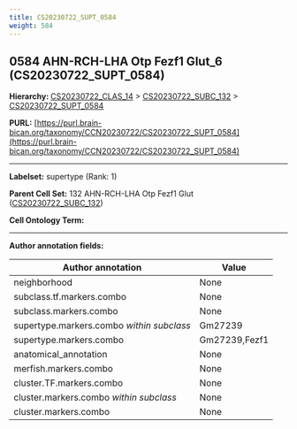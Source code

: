 ```yaml
---
title: CS20230722_SUPT_0584
weight: 584
---
```

## 0584 AHN-RCH-LHA Otp Fezf1 Glut_6 (CS20230722_SUPT_0584)
<b>Hierarchy: </b>
[CS20230722_CLAS_14](../CS20230722_CLAS_14) >
[CS20230722_SUBC_132](../CS20230722_SUBC_132) >
[CS20230722_SUPT_0584](../CS20230722_SUPT_0584)

**PURL:** [https://purl.brain-bican.org/taxonomy/CCN20230722/CS20230722_SUPT_0584](https://purl.brain-bican.org/taxonomy/CCN20230722/CS20230722_SUPT_0584)

---


**Labelset:** supertype (Rank: 1)

**Parent Cell Set:** 132 AHN-RCH-LHA Otp Fezf1 Glut ([CS20230722_SUBC_132](../CS20230722_SUBC_132))



**Cell Ontology Term:** 

[MARKER GENES.]: #


---

[TRANSFERRED ANNOTATIONS.]: #


[AUTHOR ANNOTATION FIELDS.]: #


**Author annotation fields:**

| Author annotation | Value |
|-------------------|-------|
|neighborhood|None|
|subclass.tf.markers.combo|None|
|subclass.markers.combo|None|
|supertype.markers.combo _within subclass_|Gm27239|
|supertype.markers.combo|Gm27239,Fezf1|
|anatomical_annotation|None|
|merfish.markers.combo|None|
|cluster.TF.markers.combo|None|
|cluster.markers.combo _within subclass_|None|
|cluster.markers.combo|None|
